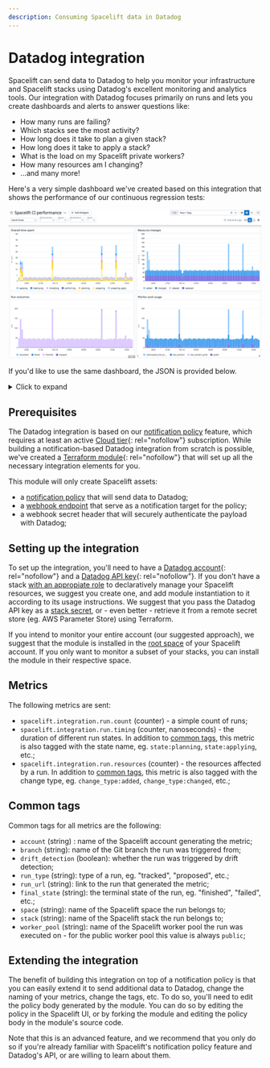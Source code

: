 ```yaml
---
description: Consuming Spacelift data in Datadog
---
```


# Datadog integration

Spacelift can send data to Datadog to help you monitor your infrastructure and Spacelift stacks using Datadog's excellent monitoring and analytics tools. Our integration with Datadog focuses primarily on runs and lets you create dashboards and alerts to answer questions like:

- How many runs are failing?
- Which stacks see the most activity?
- How long does it take to plan a given stack?
- How long does it take to apply a stack?
- What is the load on my Spacelift private workers?
- How many resources am I changing?
- ...and many more!

Here's a very simple dashboard we've created based on this integration that shows the performance of our continuous regression tests:

![Dashboard screenshot](../../assets/screenshots/datadog-screenshot.png)

If you'd like to use the same dashboard, the JSON is provided below.

<details> <!-- markdownlint-disable-line MD033 -->
<summary>Click to expand</summary> <!-- markdownlint-disable-line MD033 -->

{% raw %}

```json
{
  "title": "Spacelift CI performance",
  "description": "",
  "widgets": [
    {
      "id": 1204455947489370,
      "definition": {
        "title": "Overall time spent",
        "title_size": "16",
        "title_align": "left",
        "show_legend": true,
        "legend_layout": "auto",
        "legend_columns": ["avg", "min", "max", "value", "sum"],
        "type": "timeseries",
        "requests": [
          {
            "formulas": [{ "formula": "query1" }],
            "queries": [
              {
                "name": "query1",
                "data_source": "metrics",
                "query": "sum:spacelift.integration.run.timing{$Space AND $Stack AND $Environment AND $WorkerPool AND state NOT IN (queued,confirmed,unconfirmed)} by {state}"
              }
            ],
            "response_format": "timeseries",
            "style": {
              "palette": "dog_classic",
              "line_type": "solid",
              "line_width": "normal"
            },
            "display_type": "bars"
          }
        ]
      },
      "layout": { "x": 0, "y": 0, "width": 6, "height": 4 }
    },
    {
      "id": 4165236413630572,
      "definition": {
        "title": "Resource changes",
        "title_size": "16",
        "title_align": "left",
        "show_legend": true,
        "legend_layout": "auto",
        "legend_columns": ["avg", "min", "max", "value", "sum"],
        "type": "timeseries",
        "requests": [
          {
            "formulas": [{ "formula": "query1" }],
            "queries": [
              {
                "name": "query1",
                "data_source": "metrics",
                "query": "sum:spacelift.integration.run.resources{$Space,$Stack,$Environment,run_type:tracked} by {change_type}.as_count()"
              }
            ],
            "response_format": "timeseries",
            "style": {
              "palette": "dog_classic",
              "line_type": "solid",
              "line_width": "normal"
            },
            "display_type": "bars"
          }
        ]
      },
      "layout": { "x": 6, "y": 0, "width": 6, "height": 4 }
    },
    {
      "id": 7535326510979494,
      "definition": {
        "title": "Run outcomes",
        "title_size": "16",
        "title_align": "left",
        "show_legend": true,
        "legend_layout": "auto",
        "legend_columns": ["avg", "min", "max", "value", "sum"],
        "type": "timeseries",
        "requests": [
          {
            "formulas": [{ "formula": "query1" }],
            "queries": [
              {
                "name": "query1",
                "data_source": "metrics",
                "query": "sum:spacelift.integration.run.count{$Space,$Stack,$Environment} by {final_state}.as_count()"
              }
            ],
            "response_format": "timeseries",
            "style": {
              "palette": "dog_classic",
              "line_type": "solid",
              "line_width": "normal"
            },
            "display_type": "bars"
          }
        ]
      },
      "layout": { "x": 0, "y": 4, "width": 6, "height": 4 }
    },
    {
      "id": 3687311929209224,
      "definition": {
        "title": "Worker pool usage",
        "title_size": "16",
        "title_align": "left",
        "show_legend": true,
        "legend_layout": "auto",
        "legend_columns": ["avg", "min", "max", "value", "sum"],
        "type": "timeseries",
        "requests": [
          {
            "formulas": [{ "formula": "query1" }],
            "queries": [
              {
                "name": "query1",
                "data_source": "metrics",
                "query": "sum:spacelift.integration.run.count{$Environment,$Space} by {worker_pool}.as_count()"
              }
            ],
            "response_format": "timeseries",
            "style": {
              "palette": "dog_classic",
              "line_type": "solid",
              "line_width": "normal"
            },
            "display_type": "bars"
          }
        ]
      },
      "layout": { "x": 6, "y": 4, "width": 6, "height": 4 }
    },
    {
      "id": 3469740549844082,
      "definition": {
        "title": "Drift detection load",
        "title_size": "16",
        "title_align": "left",
        "show_legend": true,
        "legend_layout": "auto",
        "legend_columns": ["avg", "min", "max", "value", "sum"],
        "type": "timeseries",
        "requests": [
          {
            "formulas": [{ "formula": "query1" }],
            "queries": [
              {
                "name": "query1",
                "data_source": "metrics",
                "query": "sum:spacelift.integration.run.count{$Environment,$Space,$WorkerPool,$Stack} by {drift_detection}.as_count()"
              }
            ],
            "response_format": "timeseries",
            "style": {
              "palette": "dog_classic",
              "line_type": "solid",
              "line_width": "normal"
            },
            "display_type": "bars"
          }
        ]
      },
      "layout": { "x": 0, "y": 8, "width": 6, "height": 3 }
    },
    {
      "id": 2802853783337572,
      "definition": {
        "title": "Plan policy outcomes",
        "title_size": "16",
        "title_align": "left",
        "show_legend": true,
        "legend_layout": "auto",
        "legend_columns": ["avg", "min", "max", "value", "sum"],
        "type": "timeseries",
        "requests": [
          {
            "formulas": [{ "formula": "query1" }],
            "queries": [
              {
                "name": "query1",
                "data_source": "metrics",
                "query": "sum:spacelift.integration.run.policies{$Environment,$Space,$WorkerPool,$Stack,policy_type:plan} by {policy_outcome}"
              }
            ],
            "response_format": "timeseries",
            "style": {
              "palette": "dog_classic",
              "line_type": "solid",
              "line_width": "normal"
            },
            "display_type": "bars"
          }
        ]
      },
      "layout": { "x": 6, "y": 8, "width": 6, "height": 3 }
    }
  ],
  "template_variables": [
    {
      "name": "Environment",
      "prefix": "env",
      "available_values": ["preprod", "prod"],
      "default": "*"
    },
    {
      "name": "Space",
      "prefix": "space",
      "available_values": [],
      "default": "*"
    },
    {
      "name": "WorkerPool",
      "prefix": "worker_pool",
      "available_values": [],
      "default": "*"
    },
    {
      "name": "Stack",
      "prefix": "stack",
      "available_values": [],
      "default": "*"
    }
  ],
  "layout_type": "ordered",
  "notify_list": [],
  "reflow_type": "fixed",
  "tags": []
}
```

{% endraw %}

</details>

## Prerequisites

The Datadog integration is based on our [notification policy](../../concepts/policy/notification-policy.md) feature, which requires at least an active [Cloud tier](https://spacelift.io/pricing){: rel="nofollow"} subscription. While building a notification-based Datadog integration from scratch is possible, we've created a [Terraform module](https://registry.terraform.io/modules/spacelift-io/datadog/spacelift/latest){: rel="nofollow"} that will set up all the necessary integration elements for you.

This module will only create Spacelift assets:

- a [notification policy](../../concepts/policy/notification-policy.md) that will send data to Datadog;
- a [webhook endpoint](../webhooks.md) that serve as a notification target for the policy;
- a webhook secret header that will securely authenticate the payload with Datadog;

## Setting up the integration

To set up the integration, you'll need to have a [Datadog account](https://www.datadoghq.com/){: rel="nofollow"} and a [Datadog API key](https://docs.datadoghq.com/account_management/api-app-keys/#api-keys){: rel="nofollow"}. If you don't have a stack [with an appropiate role](../../concepts/authorization/assigning-roles-stacks.md) to declaratively manage your Spacelift resources, we suggest you create one, and add module instantiation to it according to its usage instructions. We suggest that you pass the Datadog API key as a [stack secret](../../concepts/configuration/environment.md#environment-variables), or - even better - retrieve it from a remote secret store (eg. AWS Parameter Store) using Terraform.

If you intend to monitor your entire account (our suggested approach), we suggest that the module is installed in the [root space](../../concepts/spaces/access-control.md) of your Spacelift account. If you only want to monitor a subset of your stacks, you can install the module in their respective space.

## Metrics

The following metrics are sent:

- `spacelift.integration.run.count` (counter) - a simple count of runs;
- `spacelift.integration.run.timing` (counter, nanoseconds) - the duration of different run states. In addition to [common tags](#common-tags), this metric is also tagged with the state name, eg. `state:planning`, `state:applying`, etc.;
- `spacelift.integration.run.resources` (counter) - the resources affected by a run. In addition to [common tags](#common-tags), this metric is also tagged with the change type, eg. `change_type:added`, `change_type:changed`, etc.;

## Common tags

Common tags for all metrics are the following:

- `account` (string) : name of the Spacelift account generating the metric;
- `branch` (string): name of the Git branch the run was triggered from;
- `drift_detection` (boolean): whether the run was triggered by drift detection;
- `run_type` (string): type of a run, eg. "tracked", "proposed", etc.;
- `run_url` (string): link to the run that generated the metric;
- `final_state` (string): the terminal state of the run, eg. "finished", "failed", etc.;
- `space` (string): name of the Spacelift space the run belongs to;
- `stack` (string): name of the Spacelift stack the run belongs to;
- `worker_pool` (string): name of the Spacelift worker pool the run was executed on - for the public worker pool this value is always `public`;

## Extending the integration

The benefit of building this integration on top of a notification policy is that you can easily extend it to send additional data to Datadog, change the naming of your metrics, change the tags, etc. To do so, you'll need to edit the policy body generated by the module. You can do so by editing the policy in the Spacelift UI, or by forking the module and editing the policy body in the module's source code.

Note that this is an advanced feature, and we recommend that you only do so if you're already familiar with Spacelift's notification policy feature and Datadog's API, or are willing to learn about them.
